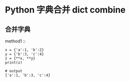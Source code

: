 # Python 字典合并 dict combine


## 合并字典


method1 ::

    x = {'a':1, 'b':2}
    y = {'b':3, 'c':4}
    z = {**x, **y}
    print(z)

    # output
    {'a':1, 'b':3, 'c':4}




